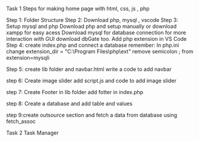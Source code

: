 Task 1
Steps for making home page with html, css, js , php 


Step 1: Folder Structure 
Step 2: Download php, mysql , vscode
Step 3: Setup mysql and php 
        Download php and setup manually or download xampp for easy acess
        Download mysql for database connection for more interaction with GUI download dbGate too.
        Add php extension in VS Code
Step 4: create index.php and connect a database
            remember: In php.ini 
                        change extension_dir = "C:\Program Files\php\ext"
                        remove semicolon ; from extension=mysqli

Step 5: create lib folder and navbar.html 
         write a code to add navbar 

step 6: Create image slider 
        add script.js and code to add image slider 

step 7: Create Footer in lib folder 
        add fotter in index.php

step 8: Create a database and add table and values 

step 9:create outsource section and fetch a data from database using fetch_assoc

Task 2
Task Manager 
